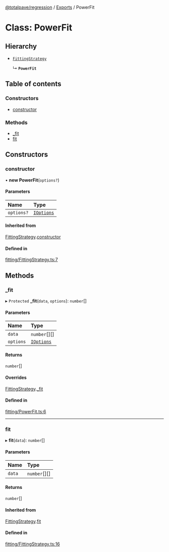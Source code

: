 [@totalpave/regression](../README.md) / [Exports](../modules.md) / PowerFit

# Class: PowerFit

## Hierarchy

- [`FittingStrategy`](FittingStrategy.md)

  ↳ **`PowerFit`**

## Table of contents

### Constructors

- [constructor](PowerFit.md#constructor)

### Methods

- [\_fit](PowerFit.md#_fit)
- [fit](PowerFit.md#fit)

## Constructors

### constructor

• **new PowerFit**(`options?`)

#### Parameters

| Name | Type |
| :------ | :------ |
| `options?` | [`IOptions`](../interfaces/IOptions.md) |

#### Inherited from

[FittingStrategy](FittingStrategy.md).[constructor](FittingStrategy.md#constructor)

#### Defined in

[fitting/FittingStrategy.ts:7](https://github.com/totalpave/regression-js/blob/6c639d5/src/fitting/FittingStrategy.ts#L7)

## Methods

### \_fit

▸ `Protected` **_fit**(`data`, `options`): `number`[]

#### Parameters

| Name | Type |
| :------ | :------ |
| `data` | `number`[][] |
| `options` | [`IOptions`](../interfaces/IOptions.md) |

#### Returns

`number`[]

#### Overrides

[FittingStrategy](FittingStrategy.md).[_fit](FittingStrategy.md#_fit)

#### Defined in

[fitting/PowerFit.ts:6](https://github.com/totalpave/regression-js/blob/6c639d5/src/fitting/PowerFit.ts#L6)

___

### fit

▸ **fit**(`data`): `number`[]

#### Parameters

| Name | Type |
| :------ | :------ |
| `data` | `number`[][] |

#### Returns

`number`[]

#### Inherited from

[FittingStrategy](FittingStrategy.md).[fit](FittingStrategy.md#fit)

#### Defined in

[fitting/FittingStrategy.ts:16](https://github.com/totalpave/regression-js/blob/6c639d5/src/fitting/FittingStrategy.ts#L16)
